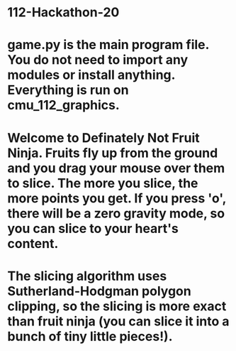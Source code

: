 # 112-Hackathon-20
# game.py is the main program file. You do not need to import any modules or install anything. Everything is run on cmu_112_graphics.
#
# Welcome to Definately Not Fruit Ninja. Fruits fly up from the ground and you drag your mouse over them to slice. The more you slice, the more points you get. If you press 'o', there will be a zero gravity mode, so you can slice to your heart's content.
# 
# The slicing algorithm uses Sutherland-Hodgman polygon clipping, so the slicing is more exact than fruit ninja (you can slice it into a bunch of tiny little pieces!).
